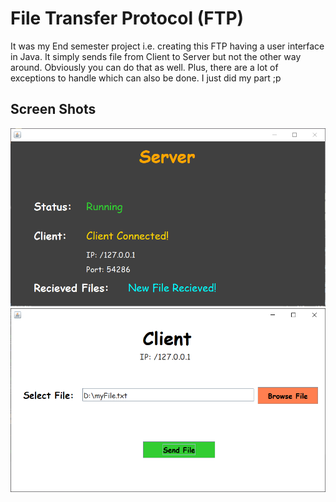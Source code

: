 # File Transfer Protocol (FTP)


It was my End semester project i.e. creating this FTP having a user interface in Java. It simply sends file from Client to Server but not the other way around. Obviously you can do that as well. Plus, there are a lot of exceptions to handle which can also be done. I just did my part ;p

## Screen Shots

<img src="/ss/server.PNG">

<img src="/ss/client.PNG">